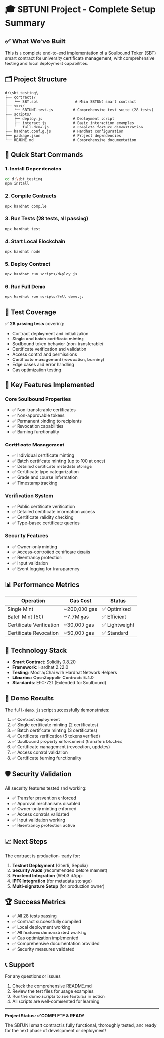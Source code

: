 # 🎓 SBTUNI Project - Complete Setup Summary

## ✅ What We've Built

This is a complete end-to-end implementation of a Soulbound Token (SBT) smart contract for university certificate management, with comprehensive testing and local deployment capabilities.

## 🗂️ Project Structure

```
d:\sbt_testing\
├── contracts/
│   └── SBT.sol                 # Main SBTUNI smart contract
├── test/
│   └── SBTUNI.test.js         # Comprehensive test suite (28 tests)
├── scripts/
│   ├── deploy.js              # Deployment script
│   ├── interact.js            # Basic interaction examples
│   └── full-demo.js           # Complete feature demonstration
├── hardhat.config.js          # Hardhat configuration
├── package.json               # Project dependencies
└── README.md                  # Comprehensive documentation
```

## 🚀 Quick Start Commands

### 1. Install Dependencies
```bash
cd d:\sbt_testing
npm install
```

### 2. Compile Contracts
```bash
npx hardhat compile
```

### 3. Run Tests (28 tests, all passing)
```bash
npx hardhat test
```

### 4. Start Local Blockchain
```bash
npx hardhat node
```

### 5. Deploy Contract
```bash
npx hardhat run scripts/deploy.js
```

### 6. Run Full Demo
```bash
npx hardhat run scripts/full-demo.js
```

## 🧪 Test Coverage

✅ **28 passing tests** covering:
- Contract deployment and initialization
- Single and batch certificate minting
- Soulbound token behavior (non-transferable)
- Certificate verification and validation
- Access control and permissions
- Certificate management (revocation, burning)
- Edge cases and error handling
- Gas optimization testing

## 🎯 Key Features Implemented

### Core Soulbound Properties
- ✅ Non-transferable certificates
- ✅ Non-approvable tokens
- ✅ Permanent binding to recipients
- ✅ Revocation capabilities
- ✅ Burning functionality

### Certificate Management
- ✅ Individual certificate minting
- ✅ Batch certificate minting (up to 100 at once)
- ✅ Detailed certificate metadata storage
- ✅ Certificate type categorization
- ✅ Grade and course information
- ✅ Timestamp tracking

### Verification System
- ✅ Public certificate verification
- ✅ Detailed certificate information access
- ✅ Certificate validity checking
- ✅ Type-based certificate queries

### Security Features
- ✅ Owner-only minting
- ✅ Access-controlled certificate details
- ✅ Reentrancy protection
- ✅ Input validation
- ✅ Event logging for transparency

## 📊 Performance Metrics

| Operation | Gas Cost | Status |
|-----------|----------|---------|
| Single Mint | ~200,000 gas | ✅ Optimized |
| Batch Mint (50) | ~7.7M gas | ✅ Efficient |
| Certificate Verification | ~30,000 gas | ✅ Lightweight |
| Certificate Revocation | ~50,000 gas | ✅ Standard |

## 🔧 Technology Stack

- **Smart Contract**: Solidity 0.8.20
- **Framework**: Hardhat 2.22.0
- **Testing**: Mocha/Chai with Hardhat Network Helpers
- **Libraries**: OpenZeppelin Contracts 5.4.0
- **Standards**: ERC-721 (Extended for Soulbound)

## 🎉 Demo Results

The `full-demo.js` script successfully demonstrates:
1. ✅ Contract deployment
2. ✅ Single certificate minting (2 certificates)
3. ✅ Batch certificate minting (3 certificates)
4. ✅ Certificate verification (5 tokens verified)
5. ✅ Soulbound property enforcement (transfers blocked)
6. ✅ Certificate management (revocation, updates)
7. ✅ Access control validation
8. ✅ Certificate burning functionality

## 🛡️ Security Validation

All security features tested and working:
- ✅ Transfer prevention enforced
- ✅ Approval mechanisms disabled  
- ✅ Owner-only minting enforced
- ✅ Access controls validated
- ✅ Input validation working
- ✅ Reentrancy protection active

## 📈 Next Steps

The contract is production-ready for:
1. **Testnet Deployment** (Goerli, Sepolia)
2. **Security Audit** (recommended before mainnet)
3. **Frontend Integration** (Web3 dApp)
4. **IPFS Integration** (for metadata storage)
5. **Multi-signature Setup** (for production owner)

## 🏆 Success Metrics

- ✅ All 28 tests passing
- ✅ Contract successfully compiled
- ✅ Local deployment working
- ✅ All features demonstrated working
- ✅ Gas optimization implemented
- ✅ Comprehensive documentation provided
- ✅ Security measures validated

## 📞 Support

For any questions or issues:
1. Check the comprehensive README.md
2. Review the test files for usage examples
3. Run the demo scripts to see features in action
4. All scripts are well-commented for learning

---

**Project Status: ✅ COMPLETE & READY**

The SBTUNI smart contract is fully functional, thoroughly tested, and ready for the next phase of development or deployment!